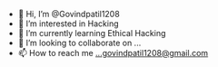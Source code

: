 - 👋 Hi, I’m @Govindpatil1208
- 👀 I’m interested in Hacking 
- 🌱 I’m currently learning Ethical Hacking
- 💞️ I’m looking to collaborate on ...
- 📫 How to reach me ...govindpatil1208@gmail.com

<!---
Govindpatil1208/Govindpatil1208 is a ✨ special ✨ repository because its `README.md` (this file) appears on your GitHub profile.
You can click the Preview link to take a look at your changes.
--->
